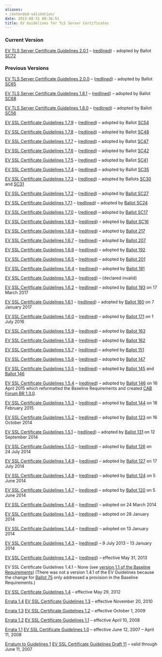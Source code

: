 ```yaml
---
aliases:
- /extended-validation/
date: 2013-08-31 00:36:51
title: EV Guidelines for TLS Server Certificates
---
```


### Current Version

[EV TLS Server Certificate Guidelines 2.0.1][201] – ([redlined][201r]) - adopted by Ballot [SC72][sc72]

### Previous Versions

[EV TLS Server Certificate Guidelines 2.0.0][200] – ([redlined][200r]) - adopted by Ballot [SC65][sc65]

[EV TLS Server Certificate Guidelines 1.8.1][181] – ([redlined][181r]) – adopted by Ballot [SC68][sc68]

[EV TLS Server Certificate Guidelines 1.8.0][1] – ([redlined][2]) – adopted by Ballot [SC56][3]

[EV SSL Certificate Guidelines 1.7.9][4] – ([redlined][5]) – adopted by Ballot [SC54][6]

[EV SSL Certificate Guidelines 1.7.8][7] – ([redlined][8]) – adopted by Ballot [SC48][9]

[EV SSL Certificate Guidelines 1.7.7][10] – ([redlined][11]) – adopted by Ballot [SC47][12]

[EV SSL Certificate Guidelines 1.7.6][13] – ([redlined][14]) – adopted by Ballot [SC42][15]

[EV SSL Certificate Guidelines 1.7.5][16] – ([redlined][17]) – adopted by Ballot [SC41][18]

[EV SSL Certificate Guidelines 1.7.4][19] – ([redlined][20]) – adopted by Ballot [SC35][21]

[EV SSL Certificate Guidelines 1.7.3][22] – ([redlined][23]) – adopted by Ballots [SC30][24] and [SC31][25]

[EV SSL Certificate Guidelines 1.7.2][26] – ([redlined][27]) – adopted by [Ballot SC27][28]

[EV SSL Certificate Guidelines 1.7.1][29] – ([redlined][30]) – adopted by [Ballot SC24][31]

[EV SSL Certificate Guidelines 1.7.0][32] – ([redlined][33]) – adopted by [Ballot SC17][34]

[EV SSL Certificate Guidelines 1.6.9][35] – ([redlined][36]) – adopted by [Ballot SC16][37]

[EV SSL Certificate Guidelines 1.6.8][38] – ([redlined][39]) – adopted by [Ballot 217][40]

[EV SSL Certificate Guidelines 1.6.7][41] – ([redlined][42]) – adopted by [Ballot 207][43]

[EV SSL Certificate Guidelines 1.6.6][44] – ([redlined][45]) – adopted by [Ballot 192][46]

[EV SSL Certificate Guidelines 1.6.5][47] – ([redlined][48]) – adopted by [Ballot 201][49]

[EV SSL Certificate Guidelines 1.6.4][50] – ([redlined][51]) – adopted by [Ballot 191][52]

[EV SSL Certificate Guidelines 1.6.3][53] – ([redlined][54]) – (declared invalid)

[EV SSL Certificate Guidelines 1.6.2][55] – ([redlined][56]) – adopted by [Ballot 193][57] on 17 March 2017

[EV SSL Certificate Guidelines 1.6.1][58] – ([redlined][59]) – adopted by [Ballot 180][60] on 7 January 2017

[EV SSL Certificate Guidelines 1.6.0][61] – ([redlined][62]) – adopted by [Ballot 171][63] on 1 July 2016

[EV SSL Certificate Guidelines 1.5.9][64] – ([redlined][65]) – adopted by [Ballot 163][66]

[EV SSL Certificate Guidelines 1.5.8][67] – ([redlined][68]) – adopted by [Ballot 162][69]

[EV SSL Certificate Guidelines 1.5.7][70] – ([redlined][71]) – adopted by [Ballot 151][72]

[EV SSL Certificate Guidelines 1.5.6][73] – ([redlined][74]) – adopted by [Ballot 147][75]

[EV SSL Certificate Guidelines 1.5.5][76] – ([redlined][77]) – adopted by [Ballot 145][78] and [Ballot 146][79]

[EV SSL Certificate Guidelines 1.5.4][80] – ([redlined][81]) – adopted by [Ballot 146][79] on 16 April 2015 which reformatted the Baseline Requirements and created [CAB Forum BR 1.3.0][82].

[EV SSL Certificate Guidelines 1.5.3][83] – ([redlined][84]) – adopted by [Ballot 144][85] on 18 February 2015

[EV SSL Certificate Guidelines 1.5.2][86] – ([redlined][87]) – adopted by [Ballot 123][88] on 16 October 2014

[EV SSL Certificate Guidelines 1.5.1][89] – ([redlined][90]) – adopted by [Ballot 131][91] on 12 September 2014

[EV SSL Certificate Guidelines 1.5.0][92] – ([redlined][93]) – adopted by [Ballot 126][94] on 24 July 2014

[EV SSL Certificate Guidelines 1.4.9][95] – ([redlined][96]) – adopted by [Ballot 127][97] on 17 July 2014

[EV SSL Certificate Guidelines 1.4.8][98] – ([redlined][99]) – adopted by [Ballot 124][100] on 5 June 2014

[EV SSL Certificate Guidelines 1.4.7][101] – ([redlined][102]) – adopted by [Ballot 120][103] on 5 June 2014

[EV SSL Certificate Guidelines 1.4.6][104] – ([redlined][105]) – adopted on 24 March 2014

[EV SSL Certificate Guidelines 1.4.5][106] – ([redlined][107]) – adopted on 28 January 2014

[EV SSL Certificate Guidelines 1.4.4][108] – ([redlined][109]) – adopted on 13 January 2014

[EV SSL Certificate Guidelines 1.4.3][110] – ([redlined][111]) – 9 July 2013 – 13 January 2014

[EV SSL Certificate Guidelines 1.4.2][112] – ([redlined][113]) – effective May 31, 2013

EV SSL Certificate Guidelines 1.4.1 – None (see [version 1.1 of the Baseline Requirements](/uploads/Baseline_Requirements_V1_1.pdf))
(There was not a version 1.4.1 of the EV Guidelines because the change for [Ballot 75](/2012/06/08/ballot-75-nameconstraints-criticality-flag/) only addressed a provision in the Baseline Requirements.)

[EV SSL Certificate Guidelines 1.4][114] – effective May 29, 2012

[Errata 1.4][115]
[EV SSL Certificate Guidelines 1.3][116] – effective November 20, 2010

[Errata 1.3][117]
[EV SSL Certificate Guidelines 1.2][118] – effective October 1, 2009

[Errata 1.2][119]
[EV SSL Certificate Guidelines 1.1][120] – effective April 10, 2008

[Errata 1.1][121]
[EV SSL Certificate Guidelines 1.0][122] – effective June 12, 2007 – April 11, 2008

[Erratum to Guidelines 1][123]
[EV SSL Certificate Guidelines Draft 11][124] – valid through June 11, 2007

[201]: CA-Browser-Forum-EV-Guidelines-2.0.1.pdf
[201r]: CA-Browser-Forum-EV-Guidelines-2.0.1-redlined.pdf
[sc72]: /2024/03/25/ballot-sc-72-delete-except-to-policyqualifiers-in-evgs-align-with-brs-by-making-them-not-recommended/
[200]: EVGv2.0.0.pdf
[200r]: EVGv2.0.0-redlined.pdf
[sc65]: /2024/03/15/ballot-sc-65v2-convert-evgs-into-rfc-3647-format/
[181]: EVG-1.8.1.pdf
[181r]: EVG-1.8.1-redlined.pdf
[sc68]: /2024/02/01/ballot-sc-68-allow-vatel-and-vatxi-for-organizationidentifier/
[1]: /uploads/CA-Browser-Forum-EV-Guidelines-1.8.0.pdf
[2]: /uploads/EVG-1.8.0_redlined.pdf
[3]: /2022/10/25/ballot-sc56-2022-cleanup/
[4]: /uploads/CA-Browser-Forum-EV-Guidelines-1.7.9.pdf
[5]: /uploads/CA-Browser-Forum-EV-Guidelines-1.7.9-redline.pdf
[6]: /2022/03/24/ballot-sc54-onion-cleanup/
[7]: /uploads/CA-Browser-Forum-EV-Guidelines-1.7.8.pdf
[8]: /uploads/CA-Browser-Forum-EV-Guidelines-1.7.8-redline.pdf
[9]: /2021/07/22/ballot-sc48-v2-domain-name-and-ip-address-encoding/
[10]: /uploads/CA-Browser-Forum-EV-Guidelines-1.7.7.pdf
[11]: /uploads/CA-Browser-Forum-EV-Guidelines-1.7.7-redline.pdf
[12]: /2021/06/30/ballot-sc47v2-sunset-subjectorganizationalunitname/
[13]: /uploads/CA-Browser-Forum-EV-Guidelines-v1.7.6.pdf
[14]: /uploads/CA-Browser-Forum-EV-Guidelines-v1.7.6_redline.pdf
[15]: /2021/04/22/ballot-sc42-398-day-re-use-period/
[16]: /uploads/CA-Browser-Forum-EV-Guidelines-v1.7.5.pdf
[17]: /uploads/CA-Browser-Forum-EV-Guidelines-v1.7.5_redline.pdf
[18]: /2021/02/26/ballot-sc41-reformatting-the-brs-evgs-and-ncssrs/
[19]: /uploads/CA-Browser-Forum-EV-Guidelines-v1.7.4.pdf
[20]: /uploads/CA-Browser-Forum-EV-Guidelines-v1.7.4-redlined.pdf
[21]: /2020/09/09/ballot-sc35-cleanups-and-clarifications/
[22]: /uploads/CA-Browser-Forum-EV-Guidelines-v1.7.3.pdf
[23]: /uploads/CA-Browser-Forum-EV-Guidelines-v1.7.3-redlined.pdf
[24]: /2020/07/16/ballot-sc30v2-disclosure-of-registration-incorporating-agency/
[25]: /2020/07/16/ballot-sc31-browser-alignment/
[26]: /uploads/CA-Browser-Forum-EV-Guidelines-v1.7.2.pdf
[27]: /uploads/CA-Browser-Forum-EV-Guidelines-v1.7.2-redlined.pdf
[28]: /2020/02/20/ballot-sc27v3-version-3-onion-certificates/
[29]: /uploads/CA-Browser-Forum-EV-Guidelines-v1.7.1.pdf
[30]: /uploads/CA-Browser-Forum-EV-Guidelines-v1.7.1-redlined.pdf
[31]: /2019/11/12/ballot-sc24-fall-cleanup-v2/
[32]: /uploads/CA-Browser-Forum-EV-Guidelines-v1.7.0.pdf
[33]: /uploads/CA-Browser-Forum-EV-Guidelines-v1.7.0-redlined.pdf
[34]: /2019/05/21/ballot-sc17-version-7-alternative-registration-numbers-for-ev-certificates/
[35]: /uploads/CA-Browser-Forum-EV-Guidelines-v1.6.9.pdf
[36]: /uploads/CA-Browser-Forum-EV-Guidelines-v1.6.9-redlined.pdf
[37]: /2019/03/16/ballot-sc16-other-subject-attributes/
[38]: /uploads/CA-Browser-Forum-EV-Guidelines-v1.6.8.pdf
[39]: /uploads/CA-Browser-Forum-EV-Guidelines-v1.6.8-redlined.pdf
[40]: /2017/12/21/ballot-217-sunset-rfc-2527/
[41]: /uploads/EV-V1_6_7.pdf
[42]: /uploads/EV-V1_6_7-redlined.pdf
[43]: /2017/10/23/ballot-207-asn-1-jurisdiction-ev-guidelines/
[44]: /uploads/EV-V1_6_6.pdf
[45]: /uploads/EV-V1_6_6-redlined.pdf
[46]: /2017/06/28/ballot-192-notary-revision/
[47]: /uploads/EV-V1_6_5.pdf
[48]: /uploads/EV-V1_6_5-redlined.pdf
[49]: /2017/06/08/2427/
[50]: /uploads/EV-V1_6_4.pdf
[51]: /uploads/EV-V1_6_4-redlined.pdf
[52]: /2017/05/23/ballot-191-clarify-place-business-information/
[53]: /uploads/EV-V1_6_3.pdf
[54]: /uploads/EV-V1_6_3-redlined.pdf
[55]: /uploads/EV-V1_6_2.pdf
[56]: /uploads/EV-V1_6_2_redlined.pdf
[57]: /2017/03/17/ballot-193-825-day-certificate-lifetimes/
[58]: /uploads/EV-V1_6_1.pdf
[59]: /uploads/EV-V1_6_1-redlined.pdf
[60]: /2017/01/07/ballot-180-readopting-brs-evgl-ev-code-signing-ncssr-guidelines-amendments/
[61]: /uploads/EV-V1_6_0.pdf
[62]: /uploads/EV-V1_6_0-redlined.pdf
[63]: /2016/07/01/ballot-171-updating-etsi-standards-cabf-documents/
[64]: /uploads/EV-V1_5_9.pdf
[65]: /uploads/EV-V1_5_9-redlined.pdf
[66]: /2016/03/18/ballot-163-fix-errata-in-ev-guidelines-11-2-1/
[67]: /uploads/EV-V1_5_8.pdf
[68]: /uploads/EV-V1_5_8-redlined.pdf
[69]: /2016/03/16/ballot-162-sunset-of-exceptions/
[70]: /uploads/EV-V1_5_7.pdf
[71]: /uploads/EV-V1_5_7-redlined.pdf
[72]: /2015/09/28/ballot-151-addition-of-optional-oids-for-indicating-level-of-validation/
[73]: /uploads/EV-V1_5_61.pdf
[74]: /uploads/EV-V1_5_6-redlined1.pdf
[75]: /2015/06/25/ballot-147-attorney-accountant-letter-changes/
[76]: /uploads/EV-V1_5_5.pdf
[77]: /uploads/EV-V1_5_5-redlined.pdf
[78]: /2015/02/19/ballot-145-operational-existence-for-government-entities/
[79]: /2015/04/16/ballot-146-convert-baseline-requirements-to-rfc-3647-framework/
[80]: /uploads/EV-V1_5_4.pdf
[81]: /uploads/EV-V1_5_4-redlined.pdf
[82]: /uploads/CAB-Forum-BR-1.3.0.pdf
[83]: /uploads/EV-V1_5_3.pdf
[84]: /uploads/EV-V1_5_3-redlined.pdf
[85]: /2015/02/18/ballot-144-validation-rules-dot-onion-names/
[86]: /uploads/EV-V1_5_2Libre.pdf
[87]: /uploads/EV-SSL-Certificate-Guidelines-Version-1.5.2-Libre-Redlined.pdf
[88]: /2014/10/16/ballot-123-reuse-information/ "Ballot 123 – Reuse of Information"
[89]: /uploads/EV-SSL-Certificate-Guidelines-Version-1.5.1.pdf
[90]: /uploads/EV-SSL-Certificate-Guidelines-Version-1.5.1-Redlined.pdf
[91]: /2014/09/12/ballot-131-update-verified-method-communication/ "Ballot 131 Update to Verified Method of Communication"
[92]: /uploads/EV-SSL-Certificate-Guidelines-Version-1.5.0.pdf
[93]: /uploads/EV-SSL-Certificate-Guidelines-Version-1.5.0-Redlined.pdf
[94]: /2014/07/11/ballot-126-operational-existence/ "Ballot 126 – Operational Existence"
[95]: /uploads/EV-SSL-Certificate-Guidelines-Version-1.4.9.pdf
[96]: /uploads/EV-SSL-Certificate-Guidelines-Version-1.4.9-Redlined.pdf
[97]: /2014/07/17/ballot-127-verification-agency-evg-11-7-2/ "Ballot 127 – Verification of Agency in EVG 11.7.2"
[98]: /uploads/EV-SSL-Certificate-Guidelines-Version-1.4.8.pdf
[99]: /uploads/EV-SSL-Certificate-Guidelines-Version-1.4.8-Redlined.pdf
[100]: /2014/06/05/ballot-124-business-entity-clarification/ "Ballot 124 – Business Entity Clarification"
[101]: /uploads/EV-SSL-Certificate-Guidelines-Version-1.4.7.pdf
[102]: /uploads/EV-SSL-Certificate-Guidelines-Version-1.4.7-Redlined.pdf
[103]: /2014/06/05/ballot-120-affiliate-authority-verify-domain/ "Ballot 120 – Affiliate Authority to Verify Domain"
[104]: /uploads/EV-SSL-Certificate-Guidelines-Version-1.4.6.pdf
[105]: /uploads/EV-SSL-Certificate-Guidelines-Version-1.4.6-Redlined.pdf
[106]: /uploads/EV-SSL-Certificate-Guidelines-Version-1.4.5.pdf
[107]: /uploads/EV-SSL-Certificate-Guidelines-Version-1.4.5-Redlined.pdf
[108]: /uploads/EV-SSL-Certificate-Guidelines-Version-1.4.4.pdf
[109]: /uploads/EV-SSL-Certificate-Guidelines-Version-1.4.4-Redlined.pdf
[110]: /uploads/Guidelines_v1_4_3.pdf
[111]: /uploads/Guidelines_v1_4_3_Redline.pdf
[112]: /uploads/EV-V1_4_2.pdf
[113]: /uploads/EV-V1_4_2-redlined.pdf
[114]: /uploads/Guidelines_v1_4.pdf
[115]: /uploads/Errata_1_4.pdf
[116]: /uploads/Guidelines_v1_3.pdf
[117]: /uploads/Errata_1_3.pdf
[118]: /uploads/Guidelines_v1_2.pdf
[119]: /uploads/Errata1.2.pdf
[120]: /uploads/EVCertificateGuidelines-V1.1.pdf
[121]: /uploads/Errata11.pdf
[122]: /uploads/EV_Certificate_Guidelines.pdf
[123]: /uploads/Erratum-to-Guidelines-Version-1.pdf
[124]: /uploads/EV_Certificate_Guidelines_draft11.pdf
